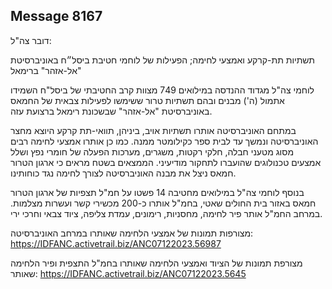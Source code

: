 ## Message 8167

דובר צה"ל:

תשתיות תת-קרקע ואמצעי לחימה; הפעילות של לוחמי חטיבת ביסל״ח באוניברסיטת "אל-אזהר" ברימאל

לוחמי צה"ל מגדוד ההנדסה במילואים  749 מצוות קרב החטיבתי של ביסל"ח השמידו אתמול (ה') מבנים ובהם תשתיות טרור ששימשו לפעילות צבאית של החמאס באוניברסיטת "אל-אזהר" שבשכונת רימאל ברצועת עזה.

במתחם האוניברסיטה אותרו תשתיות אויב, ביניהן, תוואי-תת קרקע היוצא מחצר האוניברסיטה ונמשך עד לבית ספר כקילומטר ממנה. כמו כן אותרו אמצעי לחימה רבים מסוג מטעני חבלה, חלקי רקטות, משגרים, מערכות הפעלה של חומרי נפץ ושלל אמצעים טכנולוגים שהועברו לתחקור מודיעיני. 
הממצאים בשטח מראים כי ארגון הטרור חמאס ניצל את מבנה האוניברסיטה לצורך לחימה נגד כוחותינו.

בנוסף לוחמי צה"ל במילואים מחטיבה 14 פשטו על חמ"ל תצפיות של ארגון הטרור חמאס באזור בית החולים שאטי, בחמ"ל אותרו כ-200 מכשירי קשר ועשרות מצלמות. במרחב החמ"ל אותר פיר לחימה, מחסניות, רימונים, עמדת צליפה, ציוד צבאי וחרכי ירי.

מצורפות תמונות של אמצעי הלחימה שאותרו במרחב האוניברסיטה: https://IDFANC.activetrail.biz/ANC07122023.56987

מצורפת תמונות של הציוד ואמצעי הלחימה שאותרו בחמ"ל התצפית ופיר הלחימה שאותר: https://IDFANC.activetrail.biz/ANC07122023.5645

